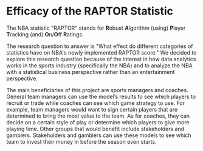# Efficacy of the RAPTOR Statistic

The NBA statistic "RAPTOR" stands for **R**obust **A**lgorithm (using) **P**layer **T**racking (and) **O**n/**O**ff **R**atings.

The research question to answer is "What effect do different categories of statistics have on NBA's newly implemented RAPTOR score." We decided to explore this research question because of the interest in how data analytics works in the sports industry (specifically the NBA) and to analyze the NBA with a statistical business perspective rather than an entertainment perspective. 



The main beneficiaries of this project are sports managers and coaches. General team managers can use the model’s results to see which players to recruit or trade while coaches can see which game strategy to use. For example, team managers would want to sign certain players that are determined to bring the most value to the team. As for coaches, they can decide on a certain style of play or determine which players to give more playing time. Other groups that would benefit include stakeholders and gamblers. Stakeholders and gamblers can use these models to see which team to invest their money in before the season even starts.
